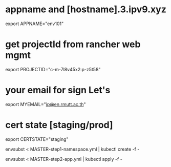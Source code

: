 # appname and [hostname].3.ipv9.xyz
export APPNAME="env101"
# get projectId from rancher web mgmt
export PROJECTID="c-m-7l8v45x2:p-z5t58"
# your email for sign Let's
export MYEMAIL="ip@en.rmutt.ac.th"
# cert state [staging/prod]
export CERTSTATE="staging"

envsubst < MASTER-step1-namespace.yml | kubectl create -f -

envsubst < MASTER-step2-app.yml | kubectl apply -f - 